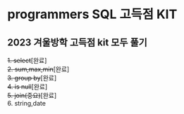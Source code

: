 # programmers SQL 고득점 KIT

## 2023 겨울방학 고득점 kit 모두 풀기

~~1. select~~[완료]<br>
~~2. sum,max,min~~[완료]<br>
~~3. group by~~[완료]<br>
~~4. is null~~[완료]<br>
~~5. join(중요)~~[완료]<br>
6. string,date<br>
